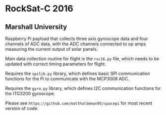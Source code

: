 # RockSat-C 2016
## Marshall University

Raspberry Pi payload that collects three axis gyroscope data and four channels of ADC data, with the ADC channels connected to op amps measuring the current output of solar panels.

Main data collection routine for flight is the `rsc16.py` file, which needs to be updated with correct timing parameters for flight.

Requires the `spilib.py` library, which defines basic SPI communication functions for the Pi to communicate with the MCP3008 ADC.

Requires the `gyro.py` library, which defines I2C communication functions for the ITG3200 gyroscope.

Please see `https://github.com/matthaldeman95/spacepi` for most recent version of code.